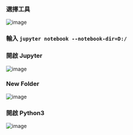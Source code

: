 ### 選擇工具
![image](https://user-images.githubusercontent.com/55220866/160321274-23b4cb2a-3090-49cf-8798-4efa3c527f79.png)
### 輸入 `jupyter notebook --notebook-dir=D:/`
### 開啟 Jupyter
![image](https://user-images.githubusercontent.com/55220866/160321339-7bec9e82-1610-494a-be0c-aae02bdee26b.png)
### New Folder
![image](https://user-images.githubusercontent.com/55220866/160321505-45d7a291-678a-4542-99c3-0623077e9181.png)
### 開啟 Python3
![image](https://user-images.githubusercontent.com/55220866/160321567-68e32c23-52aa-454e-a1db-85695924b669.png)
